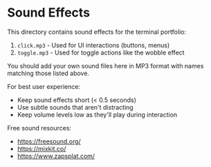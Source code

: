 # Sound Effects

This directory contains sound effects for the terminal portfolio:

1. `click.mp3` - Used for UI interactions (buttons, menus)
2. `toggle.mp3` - Used for toggle actions like the wobble effect

You should add your own sound files here in MP3 format with names matching those listed above.

For best user experience:
- Keep sound effects short (< 0.5 seconds)
- Use subtle sounds that aren't distracting
- Keep volume levels low as they'll play during interaction

Free sound resources:
- https://freesound.org/
- https://mixkit.co/
- https://www.zapsplat.com/